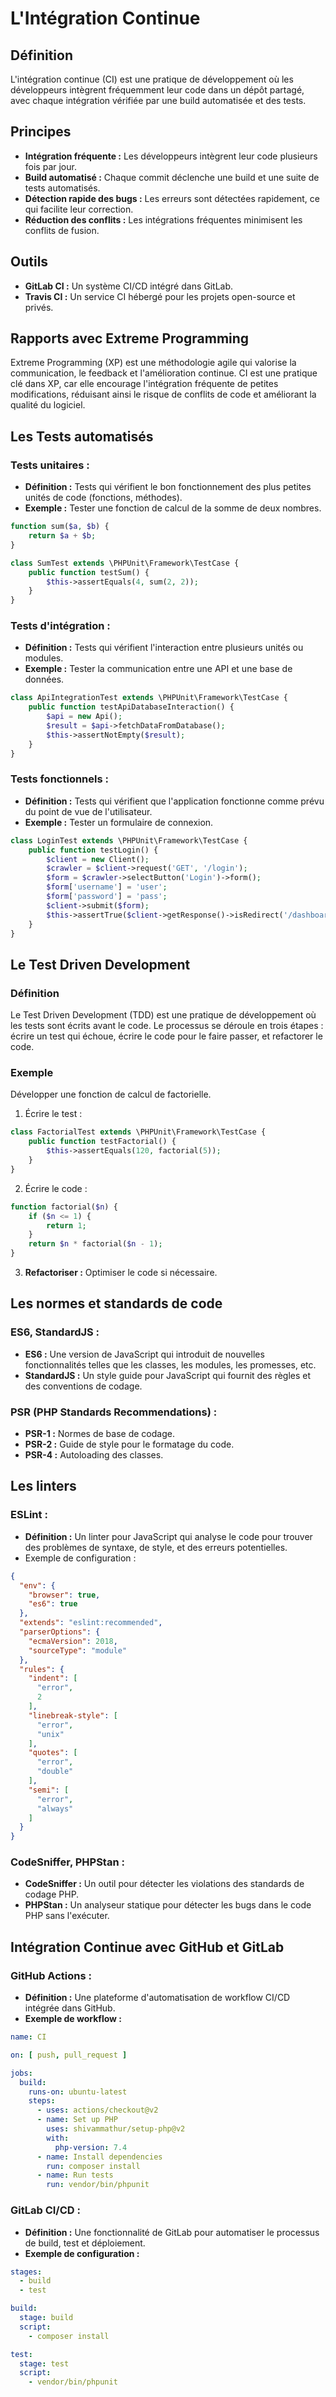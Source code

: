 # L'Intégration Continue

## Définition

L'intégration continue (CI) est une pratique de développement où les développeurs intègrent fréquemment leur code dans
un dépôt partagé, avec chaque intégration vérifiée par une build automatisée et des tests.

## Principes

- **Intégration fréquente :** Les développeurs intègrent leur code plusieurs fois par jour.
- **Build automatisé :** Chaque commit déclenche une build et une suite de tests automatisés.
- **Détection rapide des bugs :** Les erreurs sont détectées rapidement, ce qui facilite leur correction.
- **Réduction des conflits :** Les intégrations fréquentes minimisent les conflits de fusion.

## Outils

- **GitLab CI :** Un système CI/CD intégré dans GitLab.
- **Travis CI :** Un service CI hébergé pour les projets open-source et privés.

## Rapports avec Extreme Programming

Extreme Programming (XP) est une méthodologie agile qui valorise la communication, le feedback et l'amélioration
continue. CI est une pratique clé dans XP, car elle encourage l'intégration fréquente de petites modifications,
réduisant ainsi le risque de conflits de code et améliorant la qualité du logiciel.

## Les Tests automatisés

### Tests unitaires :

- **Définition :** Tests qui vérifient le bon fonctionnement des plus petites unités de code (fonctions, méthodes).
- **Exemple :** Tester une fonction de calcul de la somme de deux nombres.

```php
function sum($a, $b) {
    return $a + $b;
}

class SumTest extends \PHPUnit\Framework\TestCase {
    public function testSum() {
        $this->assertEquals(4, sum(2, 2));
    }
}
```

### Tests d'intégration :

- **Définition :** Tests qui vérifient l'interaction entre plusieurs unités ou modules.
- **Exemple :** Tester la communication entre une API et une base de données.

```php
class ApiIntegrationTest extends \PHPUnit\Framework\TestCase {
    public function testApiDatabaseInteraction() {
        $api = new Api();
        $result = $api->fetchDataFromDatabase();
        $this->assertNotEmpty($result);
    }
}
```

### Tests fonctionnels :

- **Définition :** Tests qui vérifient que l'application fonctionne comme prévu du point de vue de l'utilisateur.
- **Exemple :** Tester un formulaire de connexion.

```php
class LoginTest extends \PHPUnit\Framework\TestCase {
    public function testLogin() {
        $client = new Client();
        $crawler = $client->request('GET', '/login');
        $form = $crawler->selectButton('Login')->form();
        $form['username'] = 'user';
        $form['password'] = 'pass';
        $client->submit($form);
        $this->assertTrue($client->getResponse()->isRedirect('/dashboard'));
    }
}
```

## Le Test Driven Development

### Définition

Le Test Driven Development (TDD) est une pratique de développement où les tests sont écrits avant le code. Le processus
se déroule en trois étapes : écrire un test qui échoue, écrire le code pour le faire passer, et refactorer le code.

### Exemple

Développer une fonction de calcul de factorielle.

1. Écrire le test :

```php
class FactorialTest extends \PHPUnit\Framework\TestCase {
    public function testFactorial() {
        $this->assertEquals(120, factorial(5));
    }
}
```

2. Écrire le code :

```php
function factorial($n) {
    if ($n <= 1) {
        return 1;
    }
    return $n * factorial($n - 1);
}
```

3. **Refactoriser :** Optimiser le code si nécessaire.

## Les normes et standards de code

### ES6, StandardJS :

- **ES6 :** Une version de JavaScript qui introduit de nouvelles fonctionnalités telles que les classes, les modules,
  les
  promesses, etc.
- **StandardJS :** Un style guide pour JavaScript qui fournit des règles et des conventions de codage.

### PSR (PHP Standards Recommendations) :

- **PSR-1 :** Normes de base de codage.
- **PSR-2 :** Guide de style pour le formatage du code.
- **PSR-4 :** Autoloading des classes.

## Les linters

### ESLint :

- **Définition :** Un linter pour JavaScript qui analyse le code pour trouver des problèmes de syntaxe, de style, et des
  erreurs potentielles.
- Exemple de configuration :

```json
{
  "env": {
    "browser": true,
    "es6": true
  },
  "extends": "eslint:recommended",
  "parserOptions": {
    "ecmaVersion": 2018,
    "sourceType": "module"
  },
  "rules": {
    "indent": [
      "error",
      2
    ],
    "linebreak-style": [
      "error",
      "unix"
    ],
    "quotes": [
      "error",
      "double"
    ],
    "semi": [
      "error",
      "always"
    ]
  }
}
```

### CodeSniffer, PHPStan :

- **CodeSniffer :** Un outil pour détecter les violations des standards de codage PHP.
- **PHPStan :** Un analyseur statique pour détecter les bugs dans le code PHP sans l'exécuter.

## Intégration Continue avec GitHub et GitLab

### GitHub Actions :

- **Définition :** Une plateforme d'automatisation de workflow CI/CD intégrée dans GitHub.
- **Exemple de workflow :**

```yaml
name: CI

on: [ push, pull_request ]

jobs:
  build:
    runs-on: ubuntu-latest
    steps:
      - uses: actions/checkout@v2
      - name: Set up PHP
        uses: shivammathur/setup-php@v2
        with:
          php-version: 7.4
      - name: Install dependencies
        run: composer install
      - name: Run tests
        run: vendor/bin/phpunit
```

### GitLab CI/CD :

- **Définition :** Une fonctionnalité de GitLab pour automatiser le processus de build, test et déploiement.
- **Exemple de configuration :**

```yaml
stages:
  - build
  - test

build:
  stage: build
  script:
    - composer install

test:
  stage: test
  script:
    - vendor/bin/phpunit
```
